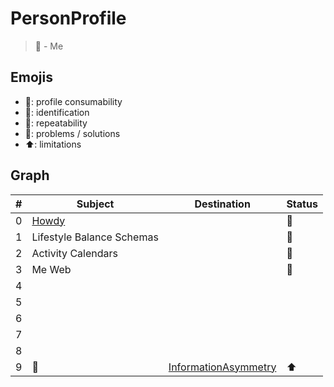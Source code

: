 # PersonProfile
> 🎉 - Me

## Emojis
* 🎉: profile consumability
* 🪪: identification
* 📙: repeatability
* 🤠: problems / solutions
* ⬆️: limitations

## Graph
| # | Subject | Destination | Status |
| ------- | ------- | ------- | ------- |
| 0 | [Howdy](https://github.com/PersonProfile/Howdy) |  | 🤠 |
| 1 | Lifestyle Balance Schemas |  | 📙 |
| 2 | Activity Calendars |  | 🤠 |
| 3 | Me Web |  | 🎉 |
| 4 |  |  |  |
| 5 |  |  |  |
| 6 |  |  |  |
| 7 |  |  |  |
| 8 |  |  |  |
| 9 | 🪪 | [InformationAsymmetry](https://github.com/InformationAsymmetry) | ⬆️ |
